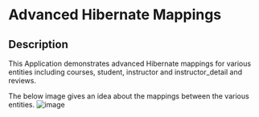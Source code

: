 # Advanced Hibernate Mappings 

## Description
This Application demonstrates advanced Hibernate mappings for various entities including courses, student, instructor and instructor_detail and reviews.

The below image gives an idea about the mappings between the various entities.
![image](https://github.com/FatimaSidra/Hybernate-Advanced-Mappings/assets/112679516/65cab032-2353-400d-b14d-2e8f3e6d6d63)

